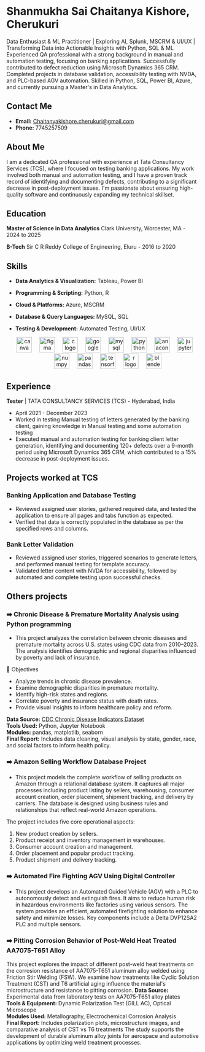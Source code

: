 # Shanmukha Sai Chaitanya Kishore, Cherukuri

Data Enthusiast & ML Practitioner | Exploring AI, Splunk, MSCRM & UI/UX | Transforming Data into Actionable Insights with Python, SQL & ML
Experienced QA professional with a strong background in manual and automation testing, focusing on banking applications. Successfully contributed to defect reduction using Microsoft Dynamics 365 CRM. Completed projects in database validation, accessibility testing with NVDA, and PLC-based AGV automation. Skilled in Python, SQL, Power BI, Azure, and currently pursuing a Master's in Data Analytics.

## Contact Me
* **Email:** Chaitanyakishore.cherukuri@gmail.com 
* **Phone:** 7745257509 

## About Me

I am a dedicated QA professional with experience at Tata Consultancy Services (TCS), where I focused on testing banking applications. My work involved both manual and automation testing, and I have a proven track record of identifying and documenting defects, contributing to a significant decrease in post-deployment issues. I'm passionate about ensuring high-quality software and continuously expanding my technical skillset.


## Education

**Master of Science in Data Analytics** 
Clark University, Worcester, MA - 2024 to 2025

**B-Tech** 
Sir C R Reddy College of Engineering, Eluru - 2016 to 2020 




## Skills

* **Data Analytics & Visualization:** Tableau, Power BI
* **Programming & Scripting:** Python, R 
* **Cloud & Platforms:** Azure, MSCRM 
* **Database & Query Languages:** MySQL, SQL 
* **Testing & Development:** Automated Testing, UI/UX

  <div align="center">
  <img src="https://cdn.jsdelivr.net/gh/devicons/devicon/icons/canva/canva-original.svg" height="40" alt="canva logo"  />
  <img width="12" />
  <img src="https://cdn.jsdelivr.net/gh/devicons/devicon/icons/figma/figma-original.svg" height="40" alt="figma logo"  />
  <img width="12" />
  <img src="https://cdn.jsdelivr.net/gh/devicons/devicon/icons/c/c-original.svg" height="40" alt="c logo"  />
  <img width="12" />
  <img src="https://cdn.jsdelivr.net/gh/devicons/devicon/icons/google/google-original.svg" height="40" alt="google logo"  />
  <img width="12" />
  <img src="https://cdn.jsdelivr.net/gh/devicons/devicon/icons/mysql/mysql-original.svg" height="40" alt="mysql logo"  />
  <img width="12" />
  <img src="https://cdn.jsdelivr.net/gh/devicons/devicon/icons/python/python-original.svg" height="40" alt="python logo"  />
  <img width="12" />
  <img src="https://cdn.jsdelivr.net/gh/devicons/devicon/icons/anaconda/anaconda-original.svg" height="40" alt="anaconda logo"  />
  <img width="12" />
  <img src="https://cdn.jsdelivr.net/gh/devicons/devicon/icons/jupyter/jupyter-original.svg" height="40" alt="jupyter logo"  />
  <img width="12" />
  <img src="https://cdn.jsdelivr.net/gh/devicons/devicon/icons/numpy/numpy-original.svg" height="40" alt="numpy logo"  />
  <img width="12" />
  <img src="https://cdn.jsdelivr.net/gh/devicons/devicon/icons/pandas/pandas-original.svg" height="40" alt="pandas logo"  />
  <img width="12" />
  <img src="https://cdn.jsdelivr.net/gh/devicons/devicon/icons/tensorflow/tensorflow-original.svg" height="40" alt="tensorflow logo"  />
  <img width="12" />
  <img src="https://cdn.jsdelivr.net/gh/devicons/devicon/icons/r/r-original.svg" height="40" alt="r logo"  />
  <img width="12" />
  <img src="https://cdn.jsdelivr.net/gh/devicons/devicon/icons/blender/blender-original.svg" height="40" alt="blender logo"  />
</div>

###

## Experience

**Tester** | TATA CONSULTANCY SERVICES (TCS) - Hyderabad, India 
* April 2021 - December 2023
* Worked in testing Manual testing of letters generated by the banking client, gaining knowledge in Manual testing and some automation testing
* Executed manual and automation testing for banking client letter generation, identifying and documenting 120+ defects over a 9-month period using Microsoft Dynamics 365 CRM, which contributed to a 15% decrease in post-deployment issues.

## Projects worked at TCS

### Banking Application and Database Testing 
* Reviewed assigned user stories, gathered required data, and tested the application to ensure all pages and tabs function as expected. 
* Verified that data is correctly populated in the database as per the specified rows and columns.

### Bank Letter Validation
* Reviewed assigned user stories, triggered scenarios to generate letters, and performed manual testing for template accuracy.
* Validated letter content with NVDA for accessibility, followed by automated and complete testing upon successful checks. 

## Others projects

### ➡️ Chronic Disease & Premature Mortality Analysis using Python programming

* This project analyzes the correlation between chronic diseases and premature mortality across U.S. states using CDC data from 2010–2023. The analysis identifies demographic and regional disparities influenced by poverty and lack of insurance.

🎯 Objectives
- Analyze trends in chronic disease prevalence.
- Examine demographic disparities in premature mortality.
- Identify high-risk states and regions.
- Correlate poverty and insurance status with death rates.
- Provide visual insights to inform healthcare policy and reform.

**Data Source:** [CDC Chronic Disease Indicators Dataset](https://chronicdata.cdc.gov/Chronic-Disease-Indicators/U-S-Chronic-Disease-Indicators-CDI-2023-Release/g4ie-h725)  
**Tools Used:** Python, Jupyter Notebook  
**Modules:** pandas, matplotlib, seaborn  
**Final Report:** Includes data cleaning, visual analysis by state, gender, race, and social factors to inform health policy.

### ➡️ Amazon Selling Workflow Database Project

* This project models the complete workflow of selling products on Amazon through a relational database system. It captures all major processes including product listing by sellers, warehousing, consumer account creation, order placement, shipment tracking, and delivery by carriers. The database is designed using business rules and relationships that reflect real-world Amazon operations.

The project includes five core operational aspects:
1. New product creation by sellers.
2. Product receipt and inventory management in warehouses.
3. Consumer account creation and management.
4. Order placement and popular product tracking.
5. Product shipment and delivery tracking.


### ➡️ Automated Fire Fighting AGV Using Digital Controller 
* This project develops an Automated Guided Vehicle (AGV) with a PLC to autonomously detect and extinguish fires. It aims to reduce human risk in hazardous environments like factories using various sensors. The system provides an efficient, automated firefighting solution to enhance safety and minimize losses. Key components include a Delta DVP12SA2 PLC and multiple sensors.
  
### ➡️ Pitting Corrosion Behavior of Post-Weld Heat Treated AA7075-T651 Alloy

This project explores the impact of different post-weld heat treatments on the corrosion resistance of AA7075-T651 aluminum alloy welded using Friction Stir Welding (FSW). We examine how treatments like Cyclic Solution Treatment (CST) and T6 artificial aging influence the material's microstructure and resistance to pitting corrosion.
**Data Source:** Experimental data from laboratory tests on AA7075-T651 alloy plates  
**Tools & Equipment:** Dynamic Polarization Test (GILL AC), Optical Microscope  
**Modules Used:** Metallography, Electrochemical Corrosion Analysis  
**Final Report:** Includes polarization plots, microstructure images, and comparative analysis of CST vs T6 treatments
The study supports the development of durable aluminum alloy joints for aerospace and automotive applications by optimizing weld treatment processes.

